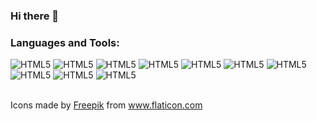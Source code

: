 ### Hi there 👋
 
### Languages and Tools: 
![HTML5](https://raw.githubusercontent.com/ymoreiratiti/ymoreiratiti/main/assets/icons/001-php.png)
![HTML5](https://raw.githubusercontent.com/ymoreiratiti/ymoreiratiti/main/assets/icons/003-css.png)
![HTML5](https://raw.githubusercontent.com/ymoreiratiti/ymoreiratiti/main/assets/icons/005-mysql.png)
![HTML5](https://raw.githubusercontent.com/ymoreiratiti/ymoreiratiti/main/assets/icons/007-docker.png)
![HTML5](https://raw.githubusercontent.com/ymoreiratiti/ymoreiratiti/main/assets/icons/009-typescript.png)
![HTML5](https://raw.githubusercontent.com/ymoreiratiti/ymoreiratiti/main/assets/icons/002-javascript.png)
![HTML5](https://raw.githubusercontent.com/ymoreiratiti/ymoreiratiti/main/assets/icons/004-nodejs.png)
![HTML5](https://raw.githubusercontent.com/ymoreiratiti/ymoreiratiti/main/assets/icons/006-html-5.png)
![HTML5](https://raw.githubusercontent.com/ymoreiratiti/ymoreiratiti/main/assets/icons/008-github.png)
![HTML5](https://raw.githubusercontent.com/ymoreiratiti/ymoreiratiti/main/assets/icons/010-composer.png)





<!--
**ymoreiratiti/ymoreiratiti** is a ✨ _special_ ✨ repository because its `README.md` (this file) appears on your GitHub profile.

Here are some ideas to get you started:

- 🔭 I’m currently working on ...
- 🌱 I’m currently learning ...
- 👯 I’m looking to collaborate on ...
- 🤔 I’m looking for help with ...
- 💬 Ask me about ...
- 📫 How to reach me: ...
- 😄 Pronouns: ...
- ⚡ Fun fact: ...
-->



</br>
<div>Icons made by <a href="https://www.freepik.com" title="Freepik">Freepik</a> from <a href="https://www.flaticon.com/" title="Flaticon">www.flaticon.com</a></div>
